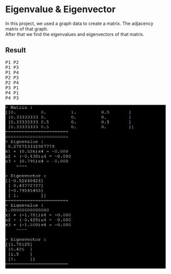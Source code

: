 # Eigenvalue & Eigenvector

In this project, we used a graph data to create a matrix. The adjacency matrix of that graph.<br />
After that we find the eigenvalues and eigenvectors of that matrix.

## Result
<pre>
P1 P2
P1 P3
P1 P4
P2 P3
P2 P4
P3 P1
P4 P1
P4 P3
</pre>

<img src="result.png" width="700" />
